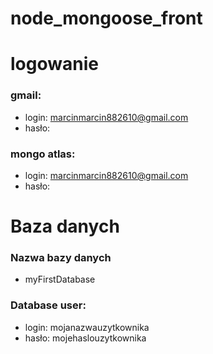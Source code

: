 # node_mongoose_front

# logowanie

### gmail:

* login: marcinmarcin882610@gmail.com
* hasło:

### mongo atlas:

* login: marcinmarcin882610@gmail.com
* hasło:

# Baza danych

### Nazwa bazy danych

* myFirstDatabase
### Database user:

* login: mojanazwauzytkownika
* hasło: mojehaslouzytkownika